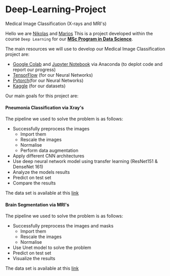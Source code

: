 # Deep-Learning-Project
Medical Image Classification (X-rays and MRI's)

Hello we are [Nikolas](https://github.com/nikolis7) and [Marios](https://github.com/votaldo)
This is a project developed within the course `Deep Learning` for our **[MSc Program in Data Science](http://msc-data-science.iit.demokritos.gr)**. 

The main resources we will use to develop our Medical Image Classification project are:
* [Google Colab](https://colab.research.google.com/?utm_source=scs-index]) and [Jupyter Notebook](https://jupyter.org/) via Anaconda (to deplot code and report our progress)
* [TensorFlow](https://www.tensorflow.org/resources/learn-ml?gclid=Cj0KCQjwqPGUBhDwARIsANNwjV7LnBk3geGnJ7dztoqsaVvw53xXhYAFtLdW47irptwfgUJZrakvo0EaAvxfEALw_wcB) (for our Neural Networks)
* [Pytorch](https://pytorch.org/)(for our Neural Networks)
* [Kaggle](https://www.kaggle.com/datasets) (for our datasets)

Our main goals for this project are:

#### Pneumonia Classification via Xray's  
The pipeline we used to solve the problem is as follows: 
* Successfully preprocess the images
  * Import them   
  * Rescale the images
  * Normalise 
  * Perform data augmentation 
* Apply different CNN architectures 
* Use deep neural network model using transfer learning (ResNet151 & DenseNet 161) 
* Analyze the models results 
* Predict on test set 
* Compare the results 

The data set is available at this [link](https://drive.google.com/drive/folders/1yZoXee6uN7cLmSfh5pDMJtecUiwqig7I?usp=sharing)

#### Brain Segmentation via MRI's
The pipeline we used to solve the problem is as follows: 
* Successfully preprocess the images and masks 
  * Import them   
  * Rescale the images
  * Normalise 
* Use Unet model to solve the problem 
* Predict on test set 
* Visualize the results 

The data set is available at this [link](https://drive.google.com/drive/folders/1tpQSPfnElON-4IppJS0upQVs9lIrgQ4z?usp=sharing)
